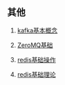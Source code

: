## 其他
1. [kafka基本概念](kafka基本概念.md)

2. [ZeroMQ基础](ZeroMQ基础.md)
3. [redis基础操作](redis基础操作.md)
4. [redis基础理论](redis基础理论.md)
